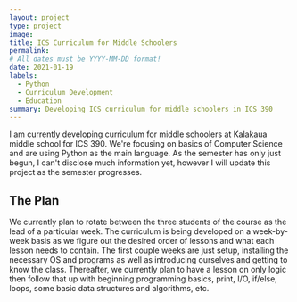 ```yaml
---
layout: project
type: project
image: 
title: ICS Curriculum for Middle Schoolers
permalink: 
# All dates must be YYYY-MM-DD format!
date: 2021-01-19
labels:
  - Python
  - Curriculum Development
  - Education
summary: Developing ICS curriculum for middle schoolers in ICS 390
---
```


  I am currently developing curriculum for middle schoolers at Kalakaua middle school for ICS 390. 
We're focusing on basics of Computer Science and are using Python as the main language. 
As the semester has only just begun, I can't disclose much information yet, however I will update this project as the semester progresses.

## The Plan

  We currently plan to rotate between the three students of the course as the lead of a particular week. The curriculum is being developed on a week-by-week basis as we figure out the desired order of lessons and what each lesson needs to contain. 
The first couple weeks are just setup, installing the necessary OS and programs as well as introducing ourselves and getting to know the class.
Thereafter, we currently plan to have a lesson on only logic then follow that up with beginning programming basics, print, I/O, if/else, loops, some basic data structures and algorithms, etc. 
